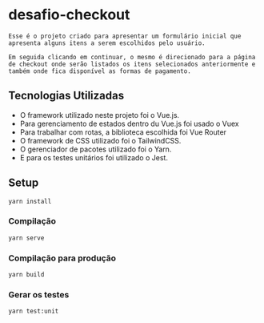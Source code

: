 # desafio-checkout
    Esse é o projeto criado para apresentar um formulário inicial que apresenta alguns itens a serem escolhidos pelo usuário. 

    Em seguida clicando em continuar, o mesmo é direcionado para a página de checkout onde serão listados os itens selecionados anteriormente e também onde fica disponível as formas de pagamento.

## Tecnologias Utilizadas
<ul>
  <li>O framework utilizado neste projeto foi o Vue.js.</li>
  <li>Para gerenciamento de estados dentro du Vue.js foi usado o Vuex</li>
  <li>Para trabalhar com rotas, a biblioteca escolhida foi Vue Router </li>
  <li>O framework de CSS utilizado foi o TailwindCSS.</li>
  <li>O gerenciador de pacotes utilizado foi o Yarn.</li>
  <li>E para os testes unitários foi utilizado o Jest.</li>
</ul>

## Setup
```
yarn install
```

### Compilação
```
yarn serve
```

### Compilação para produção
```
yarn build
```

### Gerar os testes
```
yarn test:unit
```

